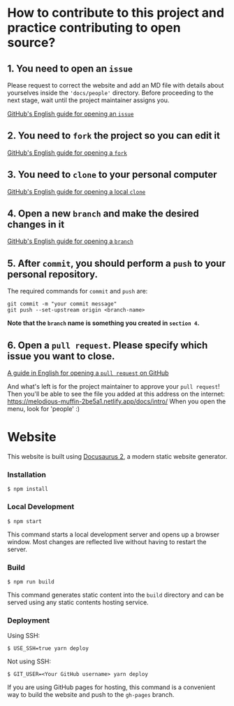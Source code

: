 # How to contribute to this project and practice contributing to open source?

## 1. You need to open an `issue`

Please request to correct the website and add an MD file with details about yourselves inside the `'docs/people'` directory. Before proceeding to the next stage, wait until the project maintainer assigns you.

[GitHub's English guide for opening an `issue`](https://docs.github.com/en/issues/tracking-your-work-with-issues/creating-an-issue)

## 2. You need to `fork` the project so you can edit it

[GitHub's English guide for opening a `fork`](https://docs.github.com/en/get-started/quickstart/fork-a-repo)

## 3. You need to `clone` to your personal computer

[GitHub's English guide for opening a local `clone`](https://docs.github.com/en/repositories/creating-and-managing-repositories/cloning-a-repository)

## 4. Open a new `branch` and make the desired changes in it

[GitHub's English guide for opening a `branch`](https://docs.github.com/en/pull-requests/collaborating-with-pull-requests/proposing-changes-to-your-work-with-pull-requests/creating-and-deleting-branches-within-your-repository)

## 5. After `commit`, you should perform a `push` to your personal repository.

The required commands for `commit` and `push` are:

```
git commit -m "your commit message"
git push --set-upstream origin <branch-name>
```

**Note that the `branch` name is something you created in `section 4`.**

## 6. Open a `pull request`. Please specify which issue you want to close.

[A guide in English for opening a `pull request` on GitHub](https://docs.github.com/en/desktop/contributing-and-collaborating-using-github-desktop/working-with-your-remote-repository-on-github-or-github-enterprise/creating-an-issue-or-pull-request-from-github-desktop)

And what's left is for the project maintainer to approve your `pull request`! Then you'll be able to see the file you added at this address on the internet: https://melodious-muffin-2be5a1.netlify.app/docs/intro/ When you open the menu, look for 'people' :)

# Website

This website is built using [Docusaurus 2](https://docusaurus.io/), a modern static website generator.

### Installation

```
$ npm install
```

### Local Development

```
$ npm start
```

This command starts a local development server and opens up a browser window. Most changes are reflected live without having to restart the server.

### Build

```
$ npm run build
```

This command generates static content into the `build` directory and can be served using any static contents hosting service.

### Deployment

Using SSH:

```
$ USE_SSH=true yarn deploy
```

Not using SSH:

```
$ GIT_USER=<Your GitHub username> yarn deploy
```

If you are using GitHub pages for hosting, this command is a convenient way to build the website and push to the `gh-pages` branch.
